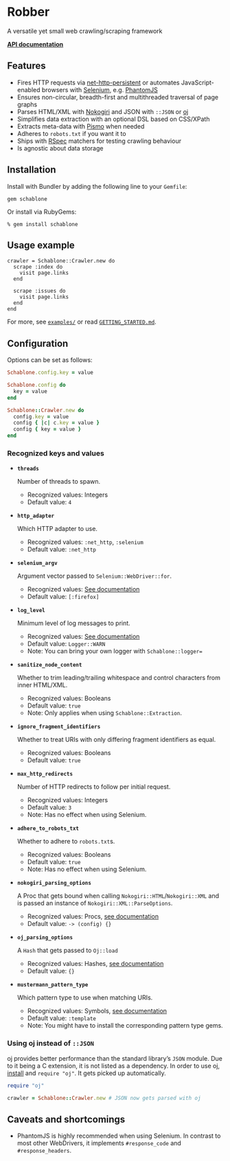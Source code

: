 # Robber
A versatile yet small web crawling/scraping framework

[__API documentation__](https://github.com/bauerd/schablone)

## Features
* Fires HTTP requests via [net-http-persistent](https://github.com/drbrain/net-http-persistent) or automates JavaScript-enabled browsers with [Selenium](https://github.com/seleniumhq/selenium), e.g. [PhantomJS](http://phantomjs.org)
* Ensures non-circular, breadth-first and multithreaded traversal of page graphs
* Parses HTML/XML with [Nokogiri](http://nokogiri.org) and JSON with `::JSON` or [oj](https://github.com/ohler55/oj)
* Simplifies data extraction with an optional DSL based on CSS/XPath
* Extracts meta-data with [Pismo](https://github.com/peterc/pismo) when needed
* Adheres to `robots.txt` if you want it to
* Ships with [RSpec](http://rspec.info/) matchers for testing crawling behaviour
* Is agnostic about data storage

## Installation
Install with Bundler by adding the following line to your `Gemfile`:

```
gem schablone
```
Or install via RubyGems:

```
% gem install schablone
```

## Usage example
```
crawler = Schablone::Crawler.new do
  scrape :index do
    visit page.links
  end

  scrape :issues do
    visit page.links
  end
end
```
For more, see [`examples/`](http://google.com) or read [`GETTING_STARTED.md`](http://google.com).


## Configuration
Options can be set as follows:

```ruby
Schablone.config.key = value

Schablone.config do
  key = value
end

Schablone::Crawler.new do
  config.key = value
  config { |c| c.key = value }
  config { key = value }
end
```

### Recognized keys and values
* __`threads`__

	Number of threads to spawn.
	* Recognized values: Integers
	* Default value: `4`

* __`http_adapter`__

	Which HTTP adapter to use.
	* Recognized values: `:net_http`, `:selenium`
	* Default value: `:net_http`

* __`selenium_argv`__

	Argument vector passed to `Selenium::WebDriver::for`.
	* Recognized values: [See documentation](http://ruby-doc.org/stdlib-2.1.0/libdoc/logger/rdoc/Logger.html)
	* Default value: `[:firefox]`

* __`log_level`__

	Minimum level of log messages to print.
	* Recognized values: [See documentation](http://ruby-doc.org/stdlib-2.1.0/libdoc/logger/rdoc/Logger.html)
	* Default value: `Logger::WARN`
	* Note: You can bring your own logger with `Schablone::logger=`

* __`sanitize_node_content`__

	Whether to trim leading/trailing whitespace and control characters from inner HTML/XML.
	* Recognized values: Booleans
	* Default value: `true`
	* Note: Only applies when using `Schablone::Extraction`.

* __`ignore_fragment_identifiers`__

	Whether to treat URIs with only differing fragment identifiers as equal.
	* Recognized values: Booleans
	* Default value: `true`

* __`max_http_redirects`__

	Number of HTTP redirects to follow per initial request.
	* Recognized values: Integers
	* Default value: `3`
	* Note: Has no effect when using Selenium.

* __`adhere_to_robots_txt`__

	Whether to adhere to `robots.txt`s.
	* Recognized values: Booleans
	* Default value: `true`
	* Note: Has no effect when using Selenium.

* __`nokogiri_parsing_options`__

	A Proc that gets bound when calling `Nokogiri::HTML`/`Nokogiri::XML` and is passed an instance of `Nokogiri::XML::ParseOptions`.
	* Recognized values: Procs, [see documentation](http://www.rubydoc.info/github/sparklemotion/nokogiri/Nokogiri/XML/ParseOptions)
	* Default value: `-> (config) {}`
	
* __`oj_parsing_options`__

	A `Hash` that gets passed to `Oj::load`
	* Recognized values: Hashes, [see documentation](http://www.rubydoc.info/github/sparklemotion/nokogiri/Nokogiri/XML/ParseOptions)
	* Default value: `{}`

* __`mustermann_pattern_type`__

	Which pattern type to use when matching URIs.
	* Recognized values: Symbols, [see documentation](https://github.com/rkh/mustermann#pattern-types)
	* Default value: `:template`
	* Note: You might have to install the corresponding pattern type gems.

### Using oj instead of `::JSON`
oj provides better performance than the standard library’s `JSON` module. Due to it being a C extension, it is not listed as a dependency. In order to use oj, [install](https://github.com/ohler55/oj#installation) and `require "oj"`. It gets picked up automatically.

```ruby
require "oj"

crawler = Schablone::Crawler.new # JSON now gets parsed with oj
```

## Caveats and shortcomings
* PhantomJS is highly recommended when using Selenium. In contrast to most other WebDrivers, it implements `#response_code` and `#response_headers`.
